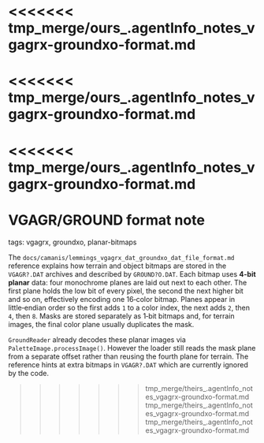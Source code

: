 <<<<<<< tmp_merge/ours_.agentInfo_notes_vgagrx-groundxo-format.md
=======
<<<<<<< tmp_merge/ours_.agentInfo_notes_vgagrx-groundxo-format.md
=======
<<<<<<< tmp_merge/ours_.agentInfo_notes_vgagrx-groundxo-format.md
=======
# VGAGR/GROUND format note

tags: vgagrx, groundxo, planar-bitmaps

The `docs/camanis/lemmings_vgagrx_dat_groundxo_dat_file_format.md` reference explains how terrain and object
bitmaps are stored in the `VGAGR?.DAT` archives and described by
`GROUND?O.DAT`.  Each bitmap uses **4-bit planar** data: four monochrome planes
are laid out next to each other.  The first plane holds the low bit of every
pixel, the second the next higher bit and so on, effectively encoding one
16‑color bitmap.  Planes appear in little‑endian order so the first adds `1` to
a color index, the next adds `2`, then `4`, then `8`.  Masks are stored
separately as 1‑bit bitmaps and, for terrain images, the final color plane
usually duplicates the mask.

`GroundReader` already decodes these planar images via `PaletteImage.processImage()`.
However the loader still reads the mask plane from a separate offset rather than
reusing the fourth plane for terrain.  The reference hints at extra bitmaps in
`VGAGR?.DAT` which are currently ignored by the code.
>>>>>>> tmp_merge/theirs_.agentInfo_notes_vgagrx-groundxo-format.md
>>>>>>> tmp_merge/theirs_.agentInfo_notes_vgagrx-groundxo-format.md
>>>>>>> tmp_merge/theirs_.agentInfo_notes_vgagrx-groundxo-format.md
